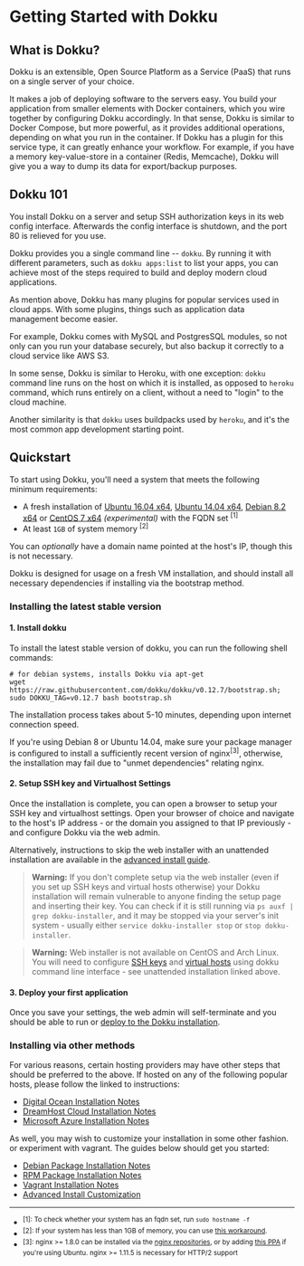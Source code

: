 # Getting Started with Dokku

## What is Dokku?

Dokku is an extensible, Open Source Platform as a Service (PaaS) that runs on a single server of your choice.

It makes a job of deploying software to the servers easy.
You build your application from smaller elements with Docker
containers, which you wire together by configuring Dokku accordingly.
In that sense, Dokku is similar to Docker Compose, but more powerful, as it
provides additional operations, depending on what you run in the container.
If Dokku has a plugin for this service type, it can greatly enhance your
workflow.
For example, if you have a memory key-value-store in a container (Redis,
Memcache), Dokku will give you a way to dump its data for export/backup
purposes.

## Dokku 101

You install Dokku on a server and setup SSH authorization keys in its web
config interface.
Afterwards the config interface is shutdown, and the port 80 is relieved for
you use.

Dokku provides you a single command line -- `dokku`.
By running it with different parameters, such as `dokku apps:list` to list
your apps, you can achieve most of the steps required to build and deploy
modern cloud applications.

As mention above, Dokku has many plugins for popular services used in cloud
apps.
With some plugins, things such as application data management become easier.

For example, Dokku comes with MySQL and PostgresSQL modules, so not only can
you run your database securely, but also backup it correctly to a cloud
service like AWS S3.

In some sense, Dokku is similar to Heroku, with one exception: `dokku`
command line runs on the host on which it is installed, as opposed to
`heroku` command, which runs entirely on a client, without a need to "login"
to the cloud machine.

Another similarity is that `dokku` uses buildpacks used by `heroku`, and
it's the most common app development starting point.

## Quickstart

To start using Dokku, you'll need a system that meets the following minimum requirements:

- A fresh installation of [Ubuntu 16.04 x64](https://www.ubuntu.com/download), [Ubuntu 14.04 x64](https://www.ubuntu.com/download), [Debian 8.2 x64](https://www.debian.org/distrib/) or [CentOS 7 x64](https://www.centos.org/download/) *(experimental)* with the FQDN set <sup>[1]</sup>
- At least `1GB` of system memory <sup>[2]</sup>

You can *optionally* have a domain name pointed at the host's IP, though this is not necessary.

Dokku is designed for usage on a fresh VM installation, and should install all necessary dependencies if installing via the bootstrap method.

### Installing the latest stable version

#### 1. Install dokku

To install the latest stable version of dokku, you can run the following shell commands:

```shell
# for debian systems, installs Dokku via apt-get
wget https://raw.githubusercontent.com/dokku/dokku/v0.12.7/bootstrap.sh;
sudo DOKKU_TAG=v0.12.7 bash bootstrap.sh
```

The installation process takes about 5-10 minutes, depending upon internet connection speed.

If you're using Debian 8 or Ubuntu 14.04, make sure your package manager is configured to install a sufficiently recent version of nginx<sup>[3]</sup>, otherwise, the installation may fail due to "unmet dependencies" relating nginx.

#### 2. Setup SSH key and Virtualhost Settings

Once the installation is complete, you can open a browser to setup your SSH key and virtualhost settings. Open your browser of choice and navigate to the host's IP address - or the domain you assigned to that IP previously - and configure Dokku via the web admin.

Alternatively, instructions to skip the web installer with an unattended installation are available in the [advanced install guide](/docs/getting-started/advanced-installation/#configuring). 

> **Warning:** If you don't complete setup via the web installer (even if you set up SSH keys and virtual hosts otherwise) your Dokku installation will remain vulnerable to anyone finding the setup page and inserting their key. You can check if it is still running via `ps auxf | grep dokku-installer`, and it may be stopped via your server's init system - usually either `service dokku-installer stop` or `stop dokku-installer`.

> **Warning:** Web installer is not available on CentOS and Arch Linux. You will need to configure [SSH keys](/docs/deployment/user-management.md#adding-ssh-keys) and [virtual hosts](/docs/configuration/domains.md#customizing-hostnames) using dokku command line interface - see unattended installation linked above.

#### 3. Deploy your first application

Once you save your settings, the web admin will self-terminate and you should be able to run or [deploy to the Dokku installation](/docs/deployment/application-deployment.md).

### Installing via other methods

For various reasons, certain hosting providers may have other steps that should be preferred to the above. If hosted on any of the following popular hosts, please follow the linked to instructions:

- [Digital Ocean Installation Notes](/docs/getting-started/install/digitalocean.md)
- [DreamHost Cloud Installation Notes](/docs/getting-started/install/dreamhost.md)
- [Microsoft Azure Installation Notes](/docs/getting-started/install/azure.md)

As well, you may wish to customize your installation in some other fashion. or experiment with vagrant. The guides below should get you started:

- [Debian Package Installation Notes](/docs/getting-started/install/debian.md)
- [RPM Package Installation Notes](/docs/getting-started/install/rpm.md)
- [Vagrant Installation Notes](/docs/getting-started/install/vagrant.md)
- [Advanced Install Customization](/docs/getting-started/advanced-installation.md)

---

- <sup>[1]: To check whether your system has an fqdn set, run `sudo hostname -f`</sup>
- <sup>[2]: If your system has less than 1GB of memory, you can use [this workaround](/docs/getting-started/advanced-installation.md#vms-with-less-than-1gb-of-memory).</sup>
- <sup>[3]: nginx >= 1.8.0 can be installed via the [nginx repositories](https://www.nginx.com/resources/admin-guide/installing-nginx-open-source/), or by adding [this PPA](https://launchpad.net/~nginx/+archive/ubuntu/stable) if you're using Ubuntu. nginx >= 1.11.5 is necessary for HTTP/2 support</sup>
